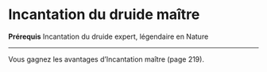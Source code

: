 # Incantation du druide maître

<p><strong>Prérequis</strong> Incantation du druide expert, légendaire en Nature</p>
<hr>
<p>Vous gagnez les avantages d’Incantation maître (page 219).</p>